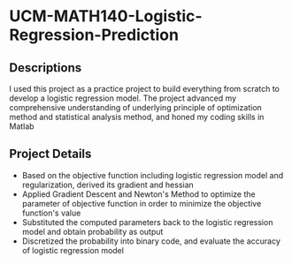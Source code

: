 # UCM-MATH140-Logistic-Regression-Prediction

## Descriptions
I used this project as a practice project to build everything from scratch to develop a logistic regression model. The project advanced my comprehensive understanding of underlying principle of optimization method and statistical analysis method, and honed my coding skills in Matlab

## Project Details
- Based on the objective function including logistic regression model and regularization, derived its gradient and hessian
- Applied Gradient Descent and Newton's Method to optimize the parameter of objective function in order to minimize the objective function's value
- Substituted the computed parameters back to the logistic regression model and obtain probability as output
- Discretized the probability into binary code, and evaluate the accuracy of logistic regression model
